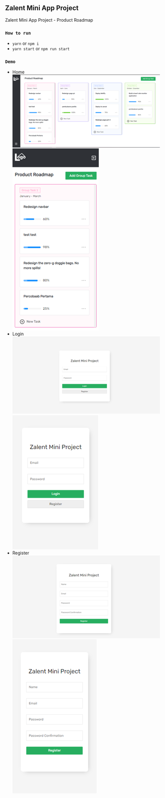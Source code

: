 ## Zalent Mini App Project

Zalent Mini App Project - Product Roadmap  

### `How to run`

- `yarn` or `npm i`
- `yarn start` or `npm run start`
  

### `Demo`

- Home
  <img src="demo/desktop-home.png" />
  <img src="demo/mobile-home.png" />
  <br/>
- Login
  <img src="demo/desktop-login.png" />
  <img src="demo/mobile-login.png" />
    <br/>
- Register
  <img src="demo/desktop-register.png" />
  <img src="demo/mobile-register.png" />

